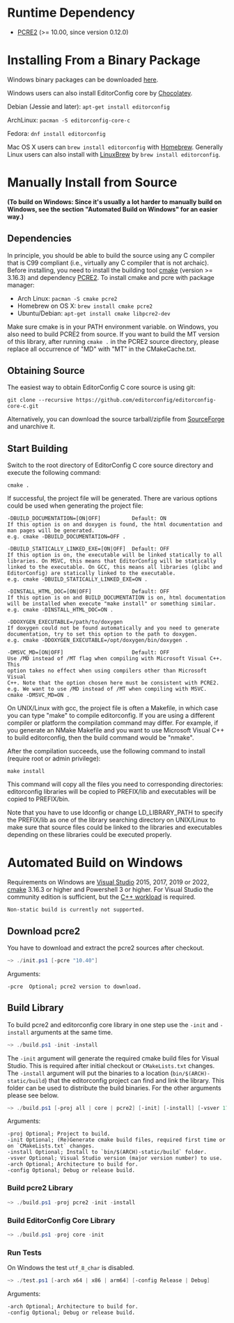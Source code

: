 Runtime Dependency
==================

- [PCRE2][] (>= 10.00, since version 0.12.0)

Installing From a Binary Package
================================

Windows binary packages can be downloaded [here](http://sourceforge.net/projects/editorconfig/files/EditorConfig-C-Core/).

Windows users can also install EditorConfig core by [Chocolatey](http://chocolatey.org/packages/editorconfig.core).

Debian (Jessie and later): `apt-get install editorconfig`

ArchLinux: `pacman -S editorconfig-core-c`

Fedora: `dnf install editorconfig`

Mac OS X users can `brew install editorconfig` with [Homebrew](http://brew.sh).
Generally Linux users can also install with [LinuxBrew](https://github.com/Homebrew/linuxbrew)
by `brew install editorconfig`.

Manually Install from Source
============================

**(To build on Windows: Since it's usually a lot harder to manually build on Windows, see the
section "Automated Build on Windows" for an easier way.)**

Dependencies
------------

In principle, you should be able to build the source using any C compiler that
is C99 compliant (i.e., virtually any C compiler that is not archaic). Before
installing, you need to install the building tool [cmake][] (version >= 3.16.3)
and dependency [PCRE2][]. To install cmake and pcre with package manager:

- Arch Linux: `pacman -S cmake pcre2`
- Homebrew on OS X: `brew install cmake pcre2`
- Ubuntu/Debian: `apt-get install cmake libpcre2-dev`

Make sure cmake is in your PATH environment variable. on Windows, you also need
to build PCRE2 from source. If you want to build the MT version of this library,
after running `cmake .` in the PCRE2 source directory, please replace all
occurrence of "MD" with "MT" in the CMakeCache.txt.

Obtaining Source
----------------

The easiest way to obtain EditorConfig C core source is using git:

    git clone --recursive https://github.com/editorconfig/editorconfig-core-c.git

Alternatively, you can download the source tarball/zipfile from [SourceForge][]
and unarchive it.

Start Building
--------------

Switch to the root directory of EditorConfig C core source directory and execute
the following command:

    cmake .

If successful, the project file will be generated. There are various options
could be used when generating the project file:

    -DBUILD_DOCUMENTATION=[ON|OFF]          Default: ON
    If this option is on and doxygen is found, the html documentation and
    man pages will be generated.
    e.g. cmake -DBUILD_DOCUMENTATION=OFF .

    -DBUILD_STATICALLY_LINKED_EXE=[ON|OFF]  Default: OFF
    If this option is on, the executable will be linked statically to all
    libraries. On MSVC, this means that EditorConfig will be statically
    linked to the executable. On GCC, this means all libraries (glibc and 
    EditorConfig) are statically linked to the executable.
    e.g. cmake -DBUILD_STATICALLY_LINKED_EXE=ON .

    -DINSTALL_HTML_DOC=[ON|OFF]             Default: OFF
    If this option is on and BUILD_DOCUMENTATION is on, html documentation
    will be installed when execute "make install" or something similar.
    e.g. cmake -DINSTALL_HTML_DOC=ON .

    -DDOXYGEN_EXECUTABLE=/path/to/doxygen
    If doxygen could not be found automatically and you need to generate
    documentation, try to set this option to the path to doxygen.
    e.g. cmake -DDOXYGEN_EXECUTABLE=/opt/doxygen/bin/doxygen .

    -DMSVC_MD=[ON|OFF]                      Default: OFF
    Use /MD instead of /MT flag when compiling with Microsoft Visual C++. This
    option takes no effect when using compilers other than Microsoft Visual
    C++. Note that the option chosen here must be consistent with PCRE2.
    e.g. We want to use /MD instead of /MT when compiling with MSVC.
    cmake -DMSVC_MD=ON .

On UNIX/Linux with gcc, the project file is often a Makefile, in which case you
can type "make" to compile editorconfig.  If you are using a different compiler
or platform the compilation command may differ. For example, if you generate an
NMake Makefile and you want to use Microsoft Visual C++ to build editorconfig,
then the build command would be "nmake".

After the compilation succeeds, use the following command to install (require
root or admin privilege):

    make install

This command will copy all the files you need to corresponding directories:
editorconfig libraries will be copied to PREFIX/lib and executables will be
copied to PREFIX/bin.

Note that you have to use ldconfig or change LD_LIBRARY_PATH to specify the
PREFIX/lib as one of the library searching directory on UNIX/Linux to make sure
that source files could be linked to the libraries and executables depending on
these libraries could be executed properly.

Automated Build on Windows
==========================

Requirements on Windows are [Visual Studio] 2015, 2017, 2019 or 2022, [cmake] 3.16.3 or higher and Powershell 3 or higher. For Visual Studio the community edition is sufficient, but the [C++ workload](https://docs.microsoft.com/en-us/cpp/build/vscpp-step-0-installation?view=vs-2017) is required.

    Non-static build is currently not supported.

Download pcre2
--------------

You have to download and extract the pcre2 sources after checkout.

```powershell
~> ./init.ps1 [-pcre "10.40"]
```

Arguments:

    -pcre  Optional; pcre2 version to download.

Build Library
-------------

To build pcre2 and editorconfig core library in one step use the `-init` and `-install` arguments at the same time.

```powershell
~> ./build.ps1 -init -install
```

The `-init` argument will generate the required cmake build files for Visual Studio. This is required after initial checkout or `CMakeLists.txt` changes.
The `-install` argument will put the binaries to a location (`bin/$(ARCH)-static/build`) that the editorconfig project can find and link the library. This folder can be used to distribute the build binaries.
For the other arguments please see below.

```powershell
~> ./build.ps1 [-proj all | core | pcre2] [-init] [-install] [-vsver 17 | 16 | 15 | 14 ] [-arch x64 | x86 | arm64] [-config Release | Debug]
```

Arguments:

    -proj Optional; Project to build.
    -init Optional; (Re)Generate cmake build files, required first time or on `CMakeLists.txt` changes.
    -install Optional; Install to `bin/$(ARCH)-static/build` folder.
    -vsver Optional; Visual Studio version (major version number) to use.
    -arch Optional; Architecture to build for.
    -config Optional; Debug or release build.

### Build pcre2 Library

```powershell
~> ./build.ps1 -proj pcre2 -init -install
```

### Build EditorConfig Core Library

```powershell
~> ./build.ps1 -proj core -init
```


### Run Tests
On Windows the test `utf_8_char` is disabled.

```powershell
~> ./test.ps1 [-arch x64 | x86 | arm64] [-config Release | Debug]
```

Arguments:

    -arch Optional; Architecture to build for.
    -config Optional; Debug or release build.
 

[cmake]: https://cmake.org
[PCRE2]: https://pcre.org/
[Visual Studio]: https://visualstudio.microsoft.com
[SourceForge]: https://sourceforge.net/projects/editorconfig/files/EditorConfig-C-Core/
